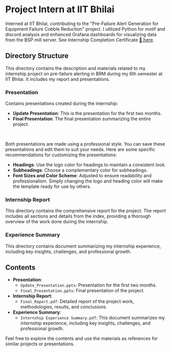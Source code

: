 # Project Intern at IIT Bhilai

Interned at IIT Bhilai, contributing to the "Pre-Failure Alert Generation for Equipment Failure Cobble Reduction" project. I utilized Python for motif and discord analysis and enhanced Grafana dashboards for visualizing data from the BSP mill server. See Internship Completion Certificate [📑 here](https://drive.google.com/file/d/1jtykc2N5awIFhQXEllwiN-iTLMuXSTBH/view).

## Directory Structure

This directory contains the description and materials related to my internship project on pre-failure alerting in BRM during my 6th semester at IIT Bhilai. It includes my report and presentations.

### Presentation

Contains presentations created during the internship:

- **Update Presentation**: This is the presentation for the first two months.
- **Final Presentation**: The final presentation summarizing the entire project.

<br>

Both presentations are made using a professional style. You can save these presentations and edit them to suit your needs. Here are some specific recommendations for customizing the presentations:

- **Headings**: Use the logo color for headings to maintain a consistent look.
- **Subheadings**: Choose a complementary color for subheadings.
- **Font Sizes and Color Scheme**: Adjusted to ensure readability and professionalism. Simply changing the logo and heading color will make the template ready for use by others.

### Internship Report

This directory contains the comprehensive report for the project. The report includes all sections and details from the index, providing a thorough overview of the work done during the internship.

### Experience Summary

This directory contains document summarizing my internship experience, including key insights, challenges, and professional growth.

## Contents

- **Presentation**:
  - `Update_Presentation.pptx`: Presentation for the first two months.
  - `Final_Presentation.pptx`: Final presentation of the project.
- **Internship Report**:
  - `Final_Report.pdf`: Detailed report of the project work, methodologies, results, and conclusions.
- **Experience Summary**:
  - `Internship Experience Summary.pdf`: This document summarizes my internship experience, including key insights, challenges, and professional growth.

Feel free to explore the contents and use the materials as references for similar projects or presentations.
